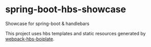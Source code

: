 # spring-boot-hbs-showcase
Showcase for spring-boot &amp; handlebars

This project uses hbs templates and static resources generated by [webpack-hbs-boiplate](https://github.com/dolphinxx/webpack-hbs-boiplate).
